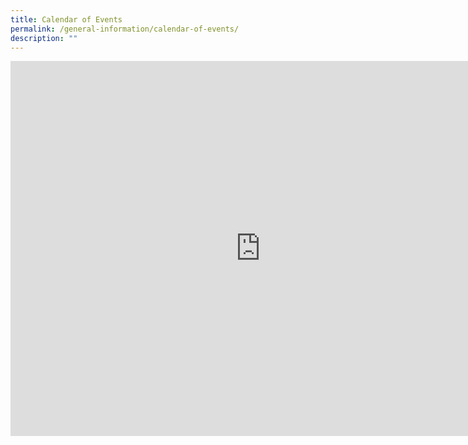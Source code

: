 ```yaml
---
title: Calendar of Events
permalink: /general-information/calendar-of-events/
description: ""
---
```

<iframe src="https://calendar.google.com/calendar/embed?src=webteamyhps%40gmail.com&ctz=Asia%2FSingapore" style="border: 0" width="800" height="600" frameborder="0" scrolling="no"></iframe>